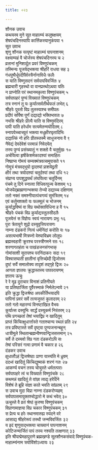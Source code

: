 ```yaml
---
title: ०२३

---
```

शौनक उवाच  
कथयस्व मुने सूत माहात्म्यं कलुषक्षयम्  
शेषपंचदिनस्यापि कार्त्तिकस्यानुकंपया १  
सूत उवाच  
शृणु शौनक यत्पृष्टं माहात्म्यं पापनाशनम्  
वक्ष्याम्यहं वै चोर्जस्य शेषपंचदिनस्य च २  
व्रतानां मुनिशार्दूल प्रवरं विष्णुपंचकम्  
तस्मिन्यः पूजयेद्भक्त्या श्रीहरिं राधया सह ३  
गंधपुष्पैर्धूपदीपैर्वस्त्रैर्नानाविधैः फलैः  
स याति विष्णुसदनं सर्वपापविवर्जितः ४  
ब्रह्मचारी गृहस्थो वा वानप्रस्थोऽथवा यतिः  
न प्राप्नोति परं स्थानमकृत्वा विष्णुपंचकम् ५  
सर्वपापहरं पुण्यं विख्यातं विष्णुपंचकम्  
तत्र स्नानं तु यः कुर्यात्सर्वतीर्थफलं लभेत् ६  
श्रीहरेः पुरतो विप्र तुलस्याश्च समीपतः  
प्रदीपं सर्पिषा पूर्णं दद्याद्यो भक्तिभावतः ७  
नभसि श्रीहरेः प्रीत्यै याति स विष्णुमंदिरम्  
पापी याति हरेर्धाम सत्यमेतन्मयोदितम् ८  
स्नापयेच्चाच्युतं भक्त्या मधुक्षीरघृतादिभिः  
दद्यात्किं नो हरिः प्रीतस्तस्मै साधुजनाय वै ९  
नैवेद्यं देवदेवेशं परमान्नं निवेदयेत्  
तस्य पुण्यं प्रसंख्यातुं न शक्तो वै चतुर्मुखः १०  
अर्चयित्वा हृषीकेशमेकादश्यां समाहितः  
निष्प्राप्य गोमयं सम्यक्मंत्रवत्समुपासते ११  
गोमूत्रं मंत्रवद्भूयो द्वादश्यां प्राशयेद्व्रती  
क्षीरं तथा त्रयोदश्यां चतुर्दश्यां तथा दधि १२  
संप्राप्य पापशुद्ध्यर्थं लंघयित्वा चतुर्दिनम्  
पंचमे तु दिने स्नात्वा विधिवत्पूज्य केशवम् १३  
भोजयेद्ब्राह्मणान्भक्त्या तेभ्यो दद्याच्च दक्षिणाम्  
ततो नक्तं समश्नीयात्पंचगव्यं सुमंत्रितम् १४  
एवं कर्तुमशक्तो यः फलमूलं च भोजनम्  
कुर्याद्धविष्यं वा विप्र यथोक्तविधिना ह वै १५  
श्रीहरेः पंचकं विप्र कुर्याद्यस्तुलसीदलैः  
पूजयेत्तं स विज्ञेयः स्वयं नारायणः प्रभुः १६  
पुरा त्रेतायुगे शूद्रो दस्युवृत्तिपरायणः  
नाम्ना दंडकरो नित्यं धर्मनिंदां करोति यः १७  
असत्यभाषी मित्रघ्नो वेश्याविभ्रम लोलुपः  
ब्रह्मस्वहारी क्रूरश्च परस्त्रीगमने रतः १८  
शरणागतहंता च पाखंडजनसंगभाक्  
गोमांसाशी सुरापश्च परनिंदाकरः सदा १९  
विश्वासघाती ज्ञातीनां वृत्तिच्छेदी द्विजोत्तम  
दुष्टं सर्वे समालोक्य तादृशं तद्गृहे द्विजः २०  
आगता ज्ञातयः क्रुद्धास्तस्य पापपरायणम्  
ज्ञातय ऊचुः  
रे रे मूढ दुराचार विनाशं प्रतिनीयते  
या प्रतिष्ठार्जिता पूर्वैरस्माकं निर्मलेऽन्वये २१  
इति क्रुद्धा द्विजश्रेष्ठ अपकीर्तिभयादपि  
पापिनां प्रवरं सर्वे तत्यजुस्तं कुलादरम् २२  
ततो गतो महारण्यं विनष्टाखिल वैभवः  
कुर्यात्स दस्युभिः सार्द्धं दस्युकर्म निरंतरम् २३  
पथि प्रगच्छतां तेषां भयाद्विप्र न खादितुम्  
प्राप्तं किंचित्क्षुधार्त्तास्ते गताश्चान्य स्थलं प्रति २४  
तत्र प्रविष्टास्ते सर्वे दृष्ट्वा पुण्यजनान्बहून्  
धात्रीमूले स्थितान्ब्रह्मन्वैष्णवान्द्विजसत्तमान् २५  
सर्वे ते दस्यवो विप्र गता दंडकरोऽपि सः  
तेषां परिसरं गत्वा प्रणामं वै चकार ह २६  
दंडकर उवाच  
क्षुधार्तोऽहं द्विजश्रेष्ठाः प्राणा यास्यंति मे ध्रुवम्  
ददध्वं खादितुं किंचिद्युष्माकं शरणं गतः २७  
आकर्ण्य वचनं तस्य चोचुस्ते धर्मतत्पराः  
सर्वपापहरे त्वं च विख्याते विष्णुपंचके २८  
कथमन्नं खादितुं ते वांछा त्वद्य हरेर्दिने  
विशेषं ते ब्रूहि संज्ञा काते भवति सांप्रतम् २९  
स उवाच मुदा विप्रा नाम्ना दंडकरोप्यहम्  
सर्वपापसमायुक्तश्चोद्धारो मे कथं भवेत् ३०  
ऊचुस्ते वै व्रतं श्रेष्ठं कुरुष्व विष्णुपंचकम्  
विप्राणामाज्ञया विप्र चकार विष्णुपंचकम् ३१  
स प्रेत्य च हरेः स्थानमारुह्य स्यंदने वरे  
आसाद्य श्रीहरेरूपं तस्थौ जन्मविवर्जितः ३२  
य इदं शृणुयाद्भक्त्या चाख्यानं पापनाशनम्  
कोटिजन्मार्जितं पापं तस्य नश्यति तत्क्षणात् ३३  
 इति श्रीपाद्मेमहापुराणे ब्रह्मखण्डे सूतशौनकसंवादे विष्णुपंचक-  
माहात्म्यंनाम त्रयोविंशोऽध्यायः २३